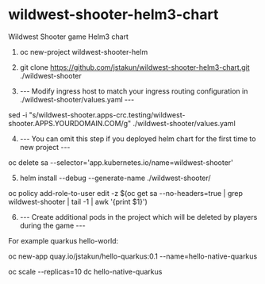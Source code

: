 # wildwest-shooter-helm3-chart
Wildwest Shooter game Helm3 chart

1. oc new-project wildwest-shooter-helm

2. git clone https://github.com/jstakun/wildwest-shooter-helm3-chart.git ./wildwest-shooter

3. --- Modify ingress host to match your ingress routing configuration in ./wildwest-shooter/values.yaml ---

sed -i "s/wildwest-shooter.apps-crc.testing/wildwest-shooter.APPS.YOURDOMAIN.COM/g" ./wildwest-shooter/values.yaml

4. --- You can omit this step if you deployed helm chart for the first time to new project  ---

oc delete sa --selector='app.kubernetes.io/name=wildwest-shooter'

5. helm install --debug --generate-name ./wildwest-shooter/

oc policy add-role-to-user edit -z $(oc get sa --no-headers=true | grep wildwest-shooter | tail -1 | awk '{print $1}')

6. --- Create additional pods in the project which will be deleted by players during the game ---

For example quarkus hello-world:

oc new-app quay.io/jstakun/hello-quarkus:0.1 --name=hello-native-quarkus

oc scale --replicas=10 dc hello-native-quarkus

